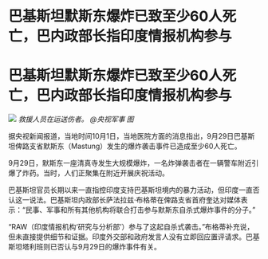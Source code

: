 # 巴基斯坦默斯东爆炸已致至少60人死亡，巴内政部长指印度情报机构参与

# 巴基斯坦默斯东爆炸已致至少60人死亡，巴内政部长指印度情报机构参与

![](https://inews.gtimg.com/om_bt/O91bZLhVgBAcCdBDbeVEZns6MFrd9ggUes5KJkuyRTgrAAA/1000)
_救援人员在运送伤者。 @央视军事 图_

据央视新闻报道，当地时间10月1日，当地医院方面的消息指出，9月29日巴基斯坦俾路支省默斯东（Mastung）发生的爆炸袭击事件已造成至少60人死亡。

9月29日，默斯东一座清真寺发生大规模爆炸，一名炸弹袭击者在一辆警车附近引爆了炸药。当时，人们正聚集在附近开展庆祝活动。

巴基斯坦官员长期以来一直指控印度支持巴基斯坦境内的暴力活动，但印度一直否认这一说法。巴基斯坦内政部长萨法拉兹·布格蒂在俾路支省首府奎达对媒体表示：“民事、军事和所有其他机构将联合打击参与默斯东自杀式爆炸事件的分子。”

“RAW（印度情报机构‘研究与分析部’）参与了这起自杀式袭击。”布格蒂补充说，但未直接提供细节和证据。印度外交部和政府发言人没有立即回应置评请求。巴基斯坦塔利班则已否认与9月29日的爆炸事件有关。

